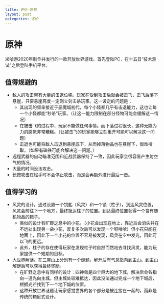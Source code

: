 ```yaml
---
title: 评价-原神
layout: post
categories: 评价
---
```


# 原神
米哈游2020年制作并发行的一款开放世界游戏，首先登陆PC，在十五日“技术测试”之后登陆手机平台。

## 值得规避的
- 敌人的攻击带有大量的击退位移。玩家在受到攻击后就会被击飞，击飞后落下悬崖，只要悬崖高度一定则立刻击杀玩家。这一设定的问题是：
    - 其出现的频率接近于恶魔城初代，每个小怪都几乎有击退能力，这也让每一个小怪都能“秒杀”玩家。（让这一能力限制在部分怪物可能会缓解这一情况）
    - 在被击飞的过程中，玩家不能做任何事情。而下落过程很长，这种无能为力的感觉非常糟糕。（让被击飞的玩家能够立刻重开可能可以解决这一问题）
    - 击退也可能将敌人击退到悬崖底下，从而掉落物品也在悬崖下，很难拾取。（如果有磁铁可能会解决这一问题。）
- 远程武器的自动瞄准范围和近战武器保持了一致，因此玩家会很容易产生射空气的情况。
- 大量的时间没法攻击。
- 长按攻击在松手时不会停止攻击，而是会再额外进行最后一击。

## 值得学习的
- 风灵的设计。通过设置一个钥匙（风灵）和一个锁（柱子），到达风灵位置，风灵会前往下一个地方，最终抵达柱子的位置。到达最终位置获得一个含有随机物品的箱子。
    - 类似的设计有旷野之息中的小花。（小花会出现在地上，靠近后会消失并在不远处出现另一朵小花，反复多次后可以发现一个呀哈哈）但小花只能在地面上，因此下一个小花的位置不容易被发现，风灵在空中发光，因此可以飞的更远。
    - 此外，柱子的存在使得玩家在发现柱子时自然而然地去寻找风灵，能为玩家提供一个短期的目标。
- 大世界解谜。在三座山上分别有一个谜题，解开后有气息指向到主山。到主山解谜后可以获得最终奖励。
    - 在旷野之息中有同样的设计：四神兽是四个巨大的地下城，解决后会各指向一道光向主城。但主城处较难抵达，因此没法通过完成一个地下城后，根据光芒找到下一个地下城的位置。
    - 这种开放世界谜题让玩家感觉世界的各个部分是被连接在一起的，而非是传统的箱庭式设计。